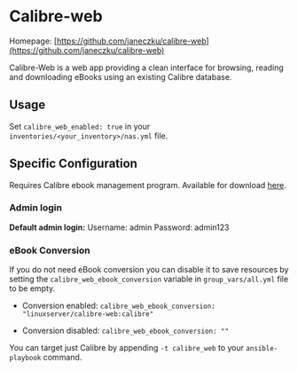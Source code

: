 # Calibre-web

Homepage: [https://github.com/janeczku/calibre-web](https://github.com/janeczku/calibre-web)


Calibre-Web is a web app providing a clean interface for browsing, reading and downloading eBooks using an existing Calibre database.

## Usage

Set `calibre_web_enabled: true` in your `inventories/<your_inventory>/nas.yml` file.

## Specific Configuration

Requires Calibre ebook management program. Available for download [here](https://calibre-ebook.com/download).

### Admin login

**Default admin login:** Username: admin Password: admin123

### eBook Conversion

If you do not need eBook conversion you can disable it to save resources by setting the `calibre_web_ebook_conversion` variable in `group_vars/all.yml` file to be empty.

 - Conversion enabled: `calibre_web_ebook_conversion: "linuxserver/calibre-web:calibre"`

 - Conversion disabled: `calibre_web_ebook_conversion: ""`

You can target just Calibre by appending `-t calibre_web` to your `ansible-playbook` command.
